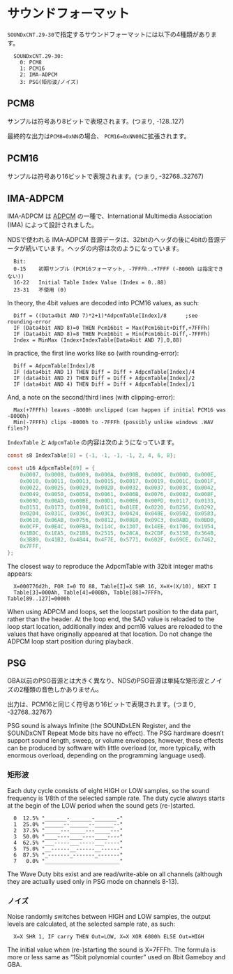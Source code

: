 # サウンドフォーマット

`SOUNDxCNT.29-30`で指定するサウンドフォーマットには以下の4種類があります。

```
  SOUNDxCNT.29-30:
    0: PCM8
    1: PCM16
    2: IMA-ADPCM
    3: PSG(矩形波/ノイズ)
```

## PCM8

サンプルは符号あり8ビットで表現されます。(つまり, -128..127)

最終的な出力は`PCM8=0xNN`の場合、 `PCM16=0xNN00`に拡張されます。

## PCM16

サンプルは符号あり16ビットで表現されます。(つまり, -32768..32767)

## IMA-ADPCM

IMA-ADPCM は [ADPCM](https://ja.wikipedia.org/wiki/適応的差分パルス符号変調) の一種で、International Multimedia Association (IMA) によって設計されました。 

NDSで使われる IMA-ADPCM 音源データは、32bitのヘッダの後に4bitの音源データが続いています。ヘッダの内容は次のようになっています。

```
  Bit:
  0-15    初期サンプル (PCM16フォーマット, -7FFFh..+7FFF (-8000h は指定できない))
  16-22   Initial Table Index Value (Index = 0..88)
  23-31   不使用 (0)
```

In theory, the 4bit values are decoded into PCM16 values, as such:

```
  Diff = ((Data4bit AND 7)*2+1)*AdpcmTable[Index]/8      ;see rounding-error
  IF (Data4bit AND 8)=0 THEN Pcm16bit = Max(Pcm16bit+Diff,+7FFFh)
  IF (Data4bit AND 8)=8 THEN Pcm16bit = Min(Pcm16bit-Diff,-7FFFh)
  Index = MinMax (Index+IndexTable[Data4bit AND 7],0,88)
```

In practice, the first line works like so (with rounding-error):

```
  Diff = AdpcmTable[Index]/8
  IF (data4bit AND 1) THEN Diff = Diff + AdpcmTable[Index]/4
  IF (data4bit AND 2) THEN Diff = Diff + AdpcmTable[Index]/2
  IF (data4bit AND 4) THEN Diff = Diff + AdpcmTable[Index]/1
```

And, a note on the second/third lines (with clipping-error):

```
  Max(+7FFFh) leaves -8000h unclipped (can happen if initial PCM16 was -8000h)
  Min(-7FFFh) clips -8000h to -7FFFh (possibly unlike windows .WAV files?)
```

`IndexTable` と `AdpcmTable` の内容は次のようになっています。

```c
const s8 IndexTable[8] = {-1, -1, -1, -1, 2, 4, 6, 8};

const u16 AdpcmTable[89] = {
    0x0007, 0x0008, 0x0009, 0x000A, 0x000B, 0x000C, 0x000D, 0x000E,
    0x0010, 0x0011, 0x0013, 0x0015, 0x0017, 0x0019, 0x001C, 0x001F,
    0x0022, 0x0025, 0x0029, 0x002D, 0x0032, 0x0037, 0x003C, 0x0042,
    0x0049, 0x0050, 0x0058, 0x0061, 0x006B, 0x0076, 0x0082, 0x008F,
    0x009D, 0x00AD, 0x00BE, 0x00D1, 0x00E6, 0x00FD, 0x0117, 0x0133,
    0x0151, 0x0173, 0x0198, 0x01C1, 0x01EE, 0x0220, 0x0256, 0x0292,
    0x02D4, 0x031C, 0x036C, 0x03C3, 0x0424, 0x048E, 0x0502, 0x0583,
    0x0610, 0x06AB, 0x0756, 0x0812, 0x08E0, 0x09C3, 0x0ABD, 0x0BD0,
    0x0CFF, 0x0E4C, 0x0FBA, 0x114C, 0x1307, 0x14EE, 0x1706, 0x1954,
    0x1BDC, 0x1EA5, 0x21B6, 0x2515, 0x28CA, 0x2CDF, 0x315B, 0x364B,
    0x3BB9, 0x41B2, 0x4844, 0x4F7E, 0x5771, 0x602F, 0x69CE, 0x7462,
    0x7FFF,
};
```

The closest way to reproduce the AdpcmTable with 32bit integer maths appears:

```
  X=000776d2h, FOR I=0 TO 88, Table[I]=X SHR 16, X=X+(X/10), NEXT I
  Table[3]=000Ah, Table[4]=000Bh, Table[88]=7FFFh, Table[89..127]=0000h
```

When using ADPCM and loops, set the loopstart position to the data part, rather than the header. At the loop end, the SAD value is reloaded to the loop start location, additionally index and pcm16 values are reloaded to the values that have originally appeared at that location. Do not change the ADPCM loop start position during playback.

## PSG

GBA以前のPSG音源とは大きく異なり、NDSのPSG音源は単純な矩形波とノイズの2種類の音色しかありません。

出力は、PCM16と同じく符号あり16ビットで表現されます。(つまり, -32768..32767)

PSG sound is always Infinite (the SOUNDxLEN Register, and the SOUNDxCNT Repeat Mode bits have no effect). The PSG hardware doesn’t support sound length, sweep, or volume envelopes, however, these effects can be produced by software with little overload (or, more typically, with enormous overload, depending on the programming language used).

### 矩形波

Each duty cycle consists of eight HIGH or LOW samples, so the sound frequency is 1/8th of the selected sample rate. The duty cycle always starts at the begin of the LOW period when the sound gets (re-)started.

```
  0  12.5% "_______-_______-_______-"
  1  25.0% "______--______--______--"
  2  37.5% "_____---_____---_____---"
  3  50.0% "____----____----____----"
  4  62.5% "___-----___-----___-----"
  5  75.0% "__------__------__------"
  6  87.5% "_-------_-------_-------"
  7   0.0% "________________________"
```

The Wave Duty bits exist and are read/write-able on all channels (although they are actually used only in PSG mode on channels 8-13).

### ノイズ

Noise randomly switches between HIGH and LOW samples, the output levels are calculated, at the selected sample rate, as such:

```
  X=X SHR 1, IF carry THEN Out=LOW, X=X XOR 6000h ELSE Out=HIGH
```

The initial value when (re-)starting the sound is X=7FFFh. The formula is more or less same as “15bit polynomial counter” used on 8bit Gameboy and GBA.
